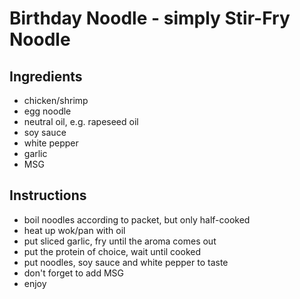 # Birthday Noodle - simply Stir-Fry Noodle

## Ingredients

- chicken/shrimp
- egg noodle
- neutral oil, e.g. rapeseed oil
- soy sauce
- white pepper
- garlic
- MSG

## Instructions

- boil noodles according to packet, but only half-cooked
- heat up wok/pan with oil
- put sliced garlic, fry until the aroma comes out
- put the protein of choice, wait until cooked
- put noodles, soy sauce and white pepper to taste
- don't forget to add MSG
- enjoy

